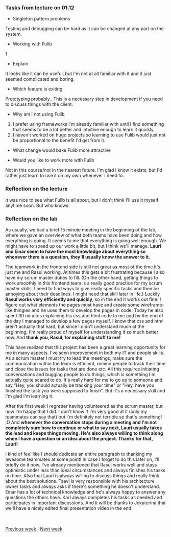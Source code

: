 ### Tasks from lecture on 01.12

* Singleton pattern problems

Testing and debugging can be hard as it can be changed at any part on the system.

* Working with Fulib

1

* Explain

It looks like it can be useful, but I'm not at all familiar with it and it just seemed complicated and boring.

* Which feature is exiting

Prototyping probably.. This is a necessary step in development if you need to discuss things with the client.

* Why am I not using Fulib

1. I prefer using frameworks I'm already familiar with until I find something that seems to be a lot better and intuitive enough to learn it quickly.
2. I haven't worked on huge projects so learning to use Fulib would just not be proportional to the benefit I'd get from it.

* What change would bake Fulib more attractive

* Would you like to work more with Fulib

Not in this course/not in the nearest future. I'm glad I know it exists, but I'd rather just learn to use it on my own whenever I need to.


### Reflection on the lecture

It was nice to see what Fulib is all about, but I don't think I'll use it myself anytime soon. But who knows. 

### Reflection on the lab
As usually, we had a brief 15 minute meeting in the beginning of the lab, where we gave an overview of what both teams have been doing and how everything is going. It seems to me that everything is going well enough. We might have to speed up our work a little bit, but I think we'll manage. **Lauri and Einar seem to have the most knowledge about everything so whenever there is a question, they'll usually know the answer to it.**

The teamwork in the frontend side is still not great as most of the time it's just me and Rasul working. At times this gets a bit frustrating because I also have my scrum master duties to fill. (On the other hand, getting things to work smoothly in this frontend team is a really good practice for my scrum master skills. I need to find ways to give really specific tasks and then be annoying about their deadlines. I might need that skill later in life.) Luckily **Rasul works very efficiently and quickly**, so in the end it works out fine: I figure out what elements the pages must have and create some wireframe-like thingies and he uses them to develop the pages in code. Today he also spent 30 minutes explaining his css and html code to me and by the end of the day I managed to develop a few pages myself. I know that css and html aren't actually that hard, but since I didn't understand much at the beginning, I'm really proud of myself for understanding it so much better now. And **thank you, Rasul, for explaining stuff to me!**

This have realized that this project has been a great learning opportunity for me in many aspects. I've seen improvement in both my IT and people skills. As a scrum master I must try to lead the meetings, make sure the communication within the team is efficient, remind people to track their time and close the issues for tasks that are done etc. All this requires initiating conversations and bugging people to do things, which is something I'm actually quite scared to do. It's really hard for me to go up to someone and say "Hey, you should actually be tracking your time" or "Hey, have you finished the task you were supposed to finish". But it's a necessary skill and I'm glad I'm learning it. 

After the first week I regretter having volunteered as the scrum master, but now I'm happy that I did. I don't know if I'm very good at it (only my teammates can say that) but I'm definitely not terrible so that's something! :D And **whenever the conversation stops during a meeting and I'm not completely sure how to continue or what to say next, Lauri usually takes the lead and keeps things moving. He's also always willing to think along when I have a question or an idea about the project. Thanks for that, Lauri!** 

I kind of feel like I should dedicate an entire paragraph to thanking my awesome teammates at some point! In case I forget to do this later on, I'll briefly do it now. I've already mentioned that Rasul works well and stays optimistic under less than ideal circumstances and always finishes his tasks on time. Also that Lauri is always willing to discuss things and really think about the best solutions. Taavi is very responsible with his architecture owner tasks and always asks if there's something he doesn't understand. Einar has a lot of technical knowledge and he's always happy to answer any questions the others have. Karl always completes his tasks as needed and participates in important discussions. And it will be thanks to Jekaterina that we'll have a nicely edited final presentation video in the end. 

<br><br>
[Previous week](/Ida_Maria_Orula/week_12.md) | [Next week](/Ida_Maria_Orula/week_14.md)

